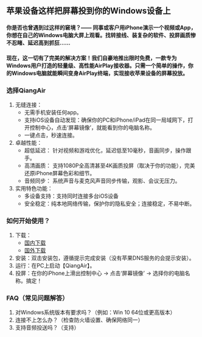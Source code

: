 ## 苹果设备这样把屏幕投到你的Windows设备上

#### 你是否也曾遇到过这样的窘境？—— 同事或客户用iPhone演示一个视频或App，你想在自己的Windows电脑大屏上观看。找转接线、装复杂的软件、投屏画质惨不忍睹、延迟高到抓狂……
#### 现在，这一切有了完美的解决方案！我们自豪地推出限时免费，一款专为Windows用户打造的轻量级、高性能AirPlay接收器。只需一个简单的操作，你的Windows电脑就能瞬间变身AirPlay终端，实现接收苹果设备的屏幕投放。

### 选择QiangAir
1. 无缝连接：
    - 无需手机安装任何app。
    - 支持iOS设备自动发现：确保你的PC和iPhone/iPad在同一局域网下，打开控制中心，点击‘屏幕镜像’，就能看到你的电脑名称。
    - 一键点击，秒速连接。
2. 卓越性能：
    - 超低延迟： 针对视频和游戏优化，延迟低至10毫秒，音画同步，操作跟手。
    - 高清画质： 支持1080P全高清甚至4K画质投屏（取决于你的功能），完美还原iPhone屏幕色彩和细节。
    - 音频同步： 系统声音与麦克风声音同步传输，观影、会议无压力。
3. 实用特色功能：
    - 多设备支持：支持同时连接多台iOS设备
    - 安全稳定：纯本地网络传输，保护你的隐私安全；连接稳定，不易中断。


### 如何开始使用？ 
1. 下载：
    - [国内下载](https://gitee.com/chenchaowei-joe/project-manage/releases/download/QiangAir-v0.0.3/QiangAir-0.0.3-Setup.exe)
    - [国外下载](https://github.com/ChenChaoWei-Joe/ProjectManage/releases/download/QiangAir-v0.0.3/QiangAir-0.0.3-Setup.exe)
2. 安装：双击安装包，遵循提示完成安装（没有苹果DNS服务的会提示安装）。
3. 运行：在PC上启动【QiangAir】。
4. 投屏：在你的iPhone上滑出控制中心 -> 点击‘屏幕镜像’ -> 选择你的电脑名称。搞定！

### FAQ（常见问题解答）
1. 对Windows系统版本有要求吗？（例如：Win 10 64位或更高版本）
2. 连接不上怎么办？（检查防火墙设置、确保网络同一）
3. 支持音频投送吗？（支持）